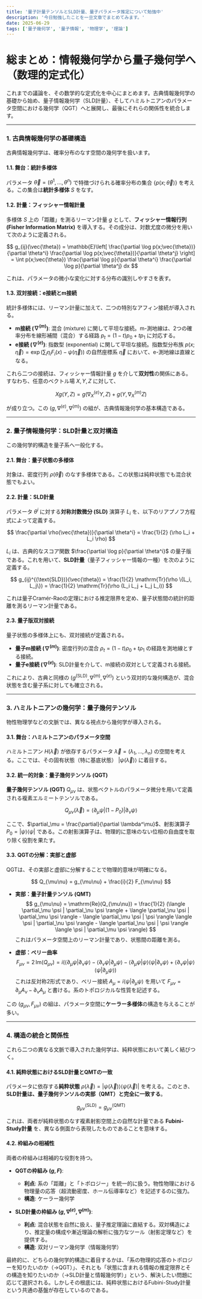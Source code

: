 ```yaml
---
title: '量子計量テンソルとSLD計量、量子パラメータ推定について勉強中'
description: '今日勉強したことを一旦文章でまとめてみます。'
date: 2025-06-29
tags: ['量子幾何学', '量子情報', '物理学', '理論']
---
```


# 総まとめ：情報幾何学から量子幾何学へ（数理的定式化）

これまでの議論を、その数学的な定式化を中心にまとめます。古典情報幾何学の基礎から始め、量子情報幾何学（SLD計量）、そしてハミルトニアンのパラメータ空間における幾何学（QGT）へと展開し、最後にそれらの関係性を統合します。

---

### 1. 古典情報幾何学の基礎構造

古典情報幾何学は、確率分布のなす空間の幾何学を扱います。

#### 1.1. 舞台：統計多様体
パラメータ $\vec{\theta} = (\theta^1, \dots, \theta^n)$ で特徴づけられる確率分布の集合 $\{p(x;\vec{\theta})\}$ を考える。この集合は**統計多様体** $S$ をなす。

#### 1.2. 計量：フィッシャー情報計量
多様体 $S$ 上の「距離」を測るリーマン計量 $g$ として、**フィッシャー情報行列 (Fisher Information Matrix)** を導入する。その成分は、対数尤度の微分を用いて次のように定義される。

$$
g_{ij}(\vec{\theta}) = \mathbb{E}\left[ \frac{\partial \log p(x;\vec{\theta})}{\partial \theta^i} \frac{\partial \log p(x;\vec{\theta})}{\partial \theta^j} \right] = \int p(x;\vec{\theta}) \frac{\partial \log p}{\partial \theta^i} \frac{\partial \log p}{\partial \theta^j} dx
$$

これは、パラメータの微小な変化に対する分布の識別しやすさを表す。

#### 1.3. 双対接続：e接続とm接続
統計多様体には、リーマン計量に加えて、二つの特別なアフィン接続が導入される。

* **m接続 ($\nabla^{(m)}$)**: 混合 (mixture) に関して平坦な接続。m-測地線は、2つの確率分布を線形補間（混合）する経路 $p_t = (1-t)p_0 + t p_1$ に対応する。
* **e接続 ($\nabla^{(e)}$)**: 指数型 (exponential) に関して平坦な接続。指数型分布族 $p(x;\vec{\eta}) = \exp\left( \sum_i \eta_i F_i(x) - \psi(\vec{\eta}) \right)$ の自然座標系 $\vec{\eta}$ において、e-測地線は直線となる。

これら二つの接続は、フィッシャー情報計量 $g$ を介して**双対性**の関係にある。すなわち、任意のベクトル場 $X, Y, Z$ に対して、

$$
X g(Y, Z) = g(\nabla_X^{(e)} Y, Z) + g(Y, \nabla_X^{(m)} Z)
$$

が成り立つ。この $(g, \nabla^{(e)}, \nabla^{(m)})$ の組が、古典情報幾何学の基本構造である。

---

### 2. 量子情報幾何学：SLD計量と双対構造

この幾何学的構造を量子系へ一般化する。

#### 2.1. 舞台：量子状態の多様体
対象は、密度行列 $\rho(\vec{\theta})$ のなす多様体である。この状態は純粋状態でも混合状態でもよい。

#### 2.2. 計量：SLD計量
パラメータ $\theta^i$ に対する**対称対数微分 (SLD)** 演算子 $L_i$ を、以下のリアプノフ方程式によって定義する。

$$
\frac{\partial \rho(\vec{\theta})}{\partial \theta^i} = \frac{1}{2} (\rho L_i + L_i \rho)
$$

$L_i$ は、古典的なスコア関数 $\frac{\partial \log p}{\partial \theta^i}$ の量子版である。これを用いて、**SLD計量**（量子フィッシャー情報の一種）を次のように定義する。

$$
g_{ij}^{(\text{SLD})}(\vec{\theta}) = \frac{1}{2} \mathrm{Tr}(\rho \{L_i, L_j\}) = \frac{1}{2} \mathrm{Tr}(\rho (L_i L_j + L_j L_i))
$$

これは量子Cramér-Raoの定理における推定限界を定め、量子状態間の統計的距離を測るリーマン計量である。

#### 2.3. 量子版双対接続
量子状態の多様体上にも、双対接続が定義される。

* **量子m接続 ($\nabla^{(m)}$)**: 密度行列の混合 $\rho_t = (1-t)\rho_0 + t \rho_1$ の経路を測地線とする接続。
* **量子e接続 ($\nabla^{(e)}$)**: SLD計量を介して、m接続の双対として定義される接続。

これにより、古典と同様の $(g^{(\text{SLD})}, \nabla^{(m)}, \nabla^{(e)})$ という双対的な幾何構造が、混合状態を含む量子系に対しても確立される。

---

### 3. ハミルトニアンの幾何学：量子幾何テンソル

物性物理学などの文脈では、異なる視点から幾何学が導入される。

#### 3.1. 舞台：ハミルトニアンのパラメータ空間
ハミルトニアン $H(\vec{\lambda})$ が依存するパラメータ $\vec{\lambda} = (\lambda_1, \dots, \lambda_n)$ の空間を考える。ここでは、その固有状態（特に基底状態） $|\psi(\vec{\lambda})\rangle$ に着目する。

#### 3.2. 統一的対象：量子幾何テンソル (QGT)
**量子幾何テンソル (QGT)** $Q_{\mu\nu}$ は、状態ベクトルのパラメータ微分を用いて定義される複素エルミートテンソルである。

$$
Q_{\mu\nu}(\vec{\lambda}) = \langle \partial_\mu \psi | (1 - P_0) | \partial_\nu \psi \rangle
$$

ここで、$\partial_\mu = \frac{\partial}{\partial \lambda^\mu}$、射影演算子 $P_0 = |\psi\rangle\langle\psi|$ である。この射影演算子は、物理的に意味のない位相の自由度を取り除く役割を果たす。

#### 3.3. QGTの分解：実部と虚部
QGTは、その実部と虚部に分解することで物理的意味が明確になる。

$$
Q_{\mu\nu} = g_{\mu\nu} + \frac{i}{2} F_{\mu\nu}
$$

* **実部：量子計量テンソル (QMT)**
    $$
    g_{\mu\nu} = \mathrm{Re}(Q_{\mu\nu}) = \frac{1}{2} (\langle \partial_\mu \psi | \partial_\nu \psi \rangle + \langle \partial_\nu \psi | \partial_\mu \psi \rangle - \langle \partial_\mu \psi | \psi \rangle \langle \psi | \partial_\nu \psi \rangle - \langle \partial_\nu \psi | \psi \rangle \langle \psi | \partial_\mu \psi \rangle)
    $$
    これはパラメータ空間上のリーマン計量であり、状態間の距離を測る。

* **虚部：ベリー曲率**
    $$
    F_{\mu\nu} = 2\,\mathrm{Im}(Q_{\mu\nu}) = i (\langle \partial_\mu \psi | \partial_\nu \psi \rangle - \langle \partial_\nu \psi | \partial_\mu \psi \rangle - \langle \partial_\mu \psi | \psi \rangle \langle \psi | \partial_\nu \psi \rangle + \langle \partial_\nu \psi | \psi \rangle \langle \psi | \partial_\mu \psi \rangle)
    $$
    これは反対称2形式であり、ベリー接続 $A_\mu = i\langle \psi | \partial_\mu \psi \rangle$ を用いて $F_{\mu\nu} = \partial_\mu A_\nu - \partial_\nu A_\mu$ と書ける。系のトポロジカルな性質を記述する。

この $(g_{\mu\nu}, F_{\mu\nu})$ の組は、パラメータ空間に**ケーラー多様体**の構造を与えることが多い。

---

### 4. 構造の統合と関係性

これら二つの異なる文脈で導入された幾何学は、純粋状態において美しく結びつく。

#### 4.1. 純粋状態におけるSLD計量とQMTの一致
パラメータに依存する**純粋状態** $\rho(\vec{\lambda}) = |\psi(\vec{\lambda})\rangle\langle\psi(\vec{\lambda})|$ を考える。このとき、**SLD計量は、量子幾何テンソルの実部（QMT）と完全に一致する**。

$$
g_{\mu\nu}^{(\text{SLD})} = g_{\mu\nu}^{(\text{QMT})}
$$

これは、両者が純粋状態のなす複素射影空間上の自然な計量である **Fubini-Study計量** を、異なる側面から表現したものであることを意味する。

#### 4.2. 枠組みの相補性
両者の枠組みは相補的な役割を持つ。

* **QGTの枠組み ($g, F$)**:
    * **利点**: 系の「距離」と「トポロジー」を統一的に扱う。物性物理における物理量の応答（超流動密度、ホール伝導率など）を記述するのに強力。
    * **構造**: ケーラー幾何学

* **SLD計量の枠組み ($g, \nabla^{(e)}, \nabla^{(m)}$)**:
    * **利点**: 混合状態を自然に扱え、量子推定理論に直結する。双対構造により、推定量の構成や漸近理論の解析に強力なツール（射影定理など）を提供する。
    * **構造**: 双対リーマン幾何学（情報幾何学）

最終的に、どちらの幾何学的構造に着目するかは、「系の物理的応答のトポロジーを知りたいのか（→QGT）」、それとも「状態に含まれる情報の推定限界とその構造を知りたいのか（→SLD計量と情報幾何学）」という、解決したい問題に応じて選択される。しかしその根底には、純粋状態におけるFubini-Study計量という共通の基盤が存在しているのである。